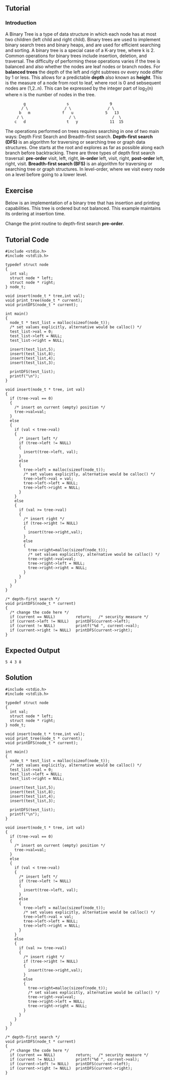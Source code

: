 Tutorial
--------

### Introduction

A Binary Tree is a type of data structure in which each node has at most two children (left child and right child). Binary trees are used to implement binary search trees and binary heaps, and are used for efficient searching and sorting. A binary tree is a special case of a K-ary tree, where k is 2. Common operations for binary trees include insertion, deletion, and traversal. The difficulty of performing these operations varies if the tree is balanced and also whether the nodes are leaf nodes or branch nodes. For **balanced trees** the depth of the left and right subtrees ov every node differ by 1 or less. This allows for a predictable **depth** also known as **height**. This is the measure of a node from root to leaf, where root is 0 and sebsequent nodes are (1,2..n). This can be expressed by the integer part of log<sub>2</sub>(n) where n is the number of nodes in the tree.

            g                  s                  9
           / \                / \                / \
          b   m              f   u              5   13
         / \                    / \                /  \
        c   d                  t   y              11  15

The operations performed on trees requires searching in one of two main ways: Depth First Search and Breadth-first search. **Depth-first search (DFS)** is an algorithm for traversing or searching tree or graph data structures. One starts at the root and explores as far as possible along each branch before backtracking. There are three types of depth first search traversal: **pre-order** visit, left, right, **in-order** left, visit, right, **post-order** left, right, visit. **Breadth-first search (BFS)** is an algorithm for traversing or searching tree or graph structures. In level-order, where we visit every node on a level before going to a lower level.<br>


Exercise
--------

Below is an implementation of a binary tree that has insertion and printing capabilities. This tree is ordered but not balanced. This example maintains its ordering at insertion time.

Change the print routine to depth-first search **pre-order**.


Tutorial Code
-------------

    #include <stdio.h>
    #include <stdlib.h>
    
    typedef struct node
    {
      int val;
      struct node * left;
      struct node * right;
    } node_t;
    
    void insert(node_t * tree,int val);
    void print_tree(node_t * current);
    void printDFS(node_t * current);
    
    int main()
    {
      node_t * test_list = malloc(sizeof(node_t));
      /* set values explicitly, alternative would be calloc() */
      test_list->val = 0;
      test_list->left = NULL;
      test_list->right = NULL;
    
      insert(test_list,5);
      insert(test_list,8);
      insert(test_list,4);
      insert(test_list,3);
    
      printDFS(test_list);
      printf("\n");
    }
    
    void insert(node_t * tree, int val)
    {
      if (tree->val == 0)
      {
        /* insert on current (empty) position */
        tree->val=val;
      }
      else
      {
        if (val < tree->val)
        {
          /* insert left */
          if (tree->left != NULL)
          {
            insert(tree->left, val);
          }
          else
          {
            tree->left = malloc(sizeof(node_t));
            /* set values explicitly, alternative would be calloc() */
            tree->left->val = val;
            tree->left->left = NULL;
            tree->left->right = NULL;
          }
        }
        else
        {
          if (val >= tree->val)
          {
            /* insert right */
            if (tree->right != NULL)
            {
              insert(tree->right,val);
            }
            else
            {
              tree->right=malloc(sizeof(node_t));
              /* set values explicitly, alternative would be calloc() */
              tree->right->val=val;
              tree->right->left = NULL;
              tree->right->right = NULL;
            }
          }
        }
      }
    }
    
    /* depth-first search */
    void printDFS(node_t * current)
    {
      /* change the code here */
      if (current == NULL)         return;   /* security measure */
      if (current->left != NULL)   printDFS(current->left);
      if (current != NULL)         printf("%d ", current->val);
      if (current->right != NULL)  printDFS(current->right);
    }


Expected Output
---------------

    5 4 3 8

Solution
--------

    #include <stdio.h>
    #include <stdlib.h>
    
    typedef struct node
    {
      int val;
      struct node * left;
      struct node * right;
    } node_t;
    
    void insert(node_t * tree,int val);
    void print_tree(node_t * current);
    void printDFS(node_t * current);
    
    int main()
    {
      node_t * test_list = malloc(sizeof(node_t));
      /* set values explicitly, alternative would be calloc() */
      test_list->val = 0;
      test_list->left = NULL;
      test_list->right = NULL;
    
      insert(test_list,5);
      insert(test_list,8);
      insert(test_list,4);
      insert(test_list,3);
    
      printDFS(test_list);
      printf("\n");
    }
    
    void insert(node_t * tree, int val)
    {
      if (tree->val == 0)
      {
        /* insert on current (empty) position */
        tree->val=val;
      }
      else
      {
        if (val < tree->val)
        {
          /* insert left */
          if (tree->left != NULL)
          {
            insert(tree->left, val);
          }
          else
          {
            tree->left = malloc(sizeof(node_t));
            /* set values explicitly, alternative would be calloc() */
            tree->left->val = val;
            tree->left->left = NULL;
            tree->left->right = NULL;
          }
        }
        else
        {
          if (val >= tree->val)
          {
            /* insert right */
            if (tree->right != NULL)
            {
              insert(tree->right,val);
            }
            else
            {
              tree->right=malloc(sizeof(node_t));
              /* set values explicitly, alternative would be calloc() */
              tree->right->val=val;
              tree->right->left = NULL;
              tree->right->right = NULL;
            }
          }
        }
      }
    }
    
    /* depth-first search */
    void printDFS(node_t * current)
    {
      /* change the code here */
      if (current == NULL)         return;   /* security measure */
      if (current != NULL)         printf("%d ", current->val);
      if (current->left != NULL)   printDFS(current->left);
      if (current->right != NULL)  printDFS(current->right);
    }
